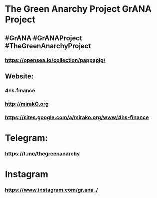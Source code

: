 # The Green Anarchy Project GrANA Project
## #GrANA #GrANAProject #TheGreenAnarchyProject

### https://opensea.io/collection/pappapig/

## Website:
### 4hs.finance
### http://mirakO.org
### https://sites.google.com/a/mirako.org/www/4hs-finance

# Telegram:
### https://t.me/thegreenanarchy
# Instagram
### https://www.instagram.com/gr.ana_/
